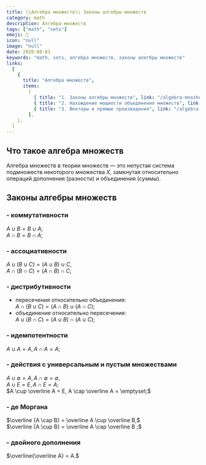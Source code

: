 ```yaml
---
title: \\Алгебра множеств\\ Законы алгебры множеств
category: math
description: Алгебра множеств
tags: ["math", "sets"]
emoji: 🧮
icon: "null"
image: "null"
date: 2020-08-01
keywords: "math, sets, алгебра множеств, законы алегбры множеств"
links:
  [
    {
      title: "Алгебра множеств",
      items:
        [
          { title: "1. Законы алгебры множеств", link: "/algebra-mnozhestv-zakony-algebry-mnozhestv" },
          { title: "2. Нахождение мощности объединения множеств", link: "/algebra-mnozhestv-nahozhdenie-moshhnosti-obedineniya-mnozhestv" },
          { title: "3. Векторы и прямые произведения", link: "/algebra-mnozhestv-vektory-i-pryamye-proizvedeniya" }
        ],
    },
  ]
---
```


## Что такое алгебра множеств

Алгебра множеств в теории множеств — это непустая система подмножеств некоторого множества $X$, замкнутая относительно операций дополнения (разности) и объединения (суммы).

## Законы алгебры множеств

### - коммутативности
$А \cup В = В \cup А;$   
$А \cap В = В \cap А;$
### - ассоциативности
$А \cup ( B \cup C ) = ( A \cup B ) \cup C,$  
$A \cap ( B \cap C ) = ( A \cap B ) \cap C;$
### - дистрибутивности
- пересечения относительно объединения:  
$A \cap ( B \cup C ) = ( A \cap B ) \cup ( A \cap C );$
- объединение относительно пересечения:  
$A \cup ( B \cap C ) = ( A \cup B ) \cap ( A \cup C);$
### - идемпотентности
$A \cup A = A,	A \cap A = A;$
### - действия с универсальным и пустым множествами
$A \cup \emptyset = A,	A \cap \emptyset = \emptyset,$  
$A \cup E = E,	A \cap E = A;$  
$A \cup \overline A = E,  	A \cap \overline A = \emptyset;$
### - де Моргана
$\overline {A \cap B}  = \overline A  \cup \overline B,$  
$\overline {A \cup B}  = \overline A  \cap \overline B ;$
### - двойного дополнения
$\overline{\overline A}  = A.$